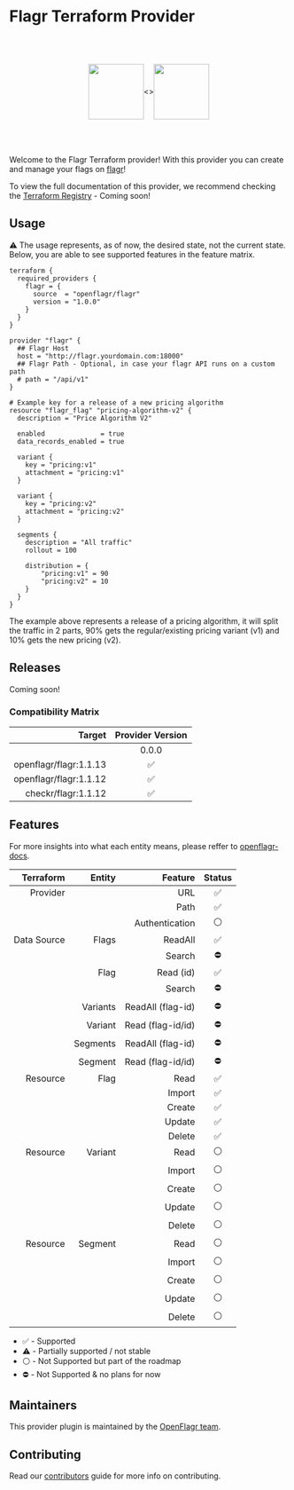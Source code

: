 Flagr Terraform Provider
==================
<p align="center" style="display: flex;justify-content: center; align-items: center; height: 200px;">
    <img src="https://avatars.githubusercontent.com/u/49816112?s=400&v=4" height="100px">        <>
    <img src="https://cdn.rawgit.com/hashicorp/terraform-website/master/content/source/assets/images/logo-hashicorp.svg" height="100px">
</p>

Welcome to the Flagr Terraform provider! With this provider you can create and manage your flags on [flagr](https://github.com/openflagr/flagr)!

To view the full documentation of this provider, we recommend checking the [Terraform Registry](https://registry.terraform.io/providers/marceloboeira/flagr/latest) - Coming soon!

Usage
-----

⚠️  The usage represents, as of now, the desired state, not the current state. Below, you are able to see supported features in the feature matrix.

```hcl
terraform {
  required_providers {
    flagr = {
      source  = "openflagr/flagr"
      version = "1.0.0"
    }
  }
}

provider "flagr" {
  ## Flagr Host
  host = "http://flagr.yourdomain.com:18000"
  ## Flagr Path - Optional, in case your flagr API runs on a custom path
  # path = "/api/v1"
}

# Example key for a release of a new pricing algorithm
resource "flagr_flag" "pricing-algorithm-v2" {
  description = "Price Algorithm V2"

  enabled              = true
  data_records_enabled = true

  variant {
    key = "pricing:v1"
    attachment = "pricing:v1"
  }

  variant {
    key = "pricing:v2"
    attachment = "pricing:v2"
  }

  segments {
    description = "All traffic"
    rollout = 100

    distribution = {
        "pricing:v1" = 90
        "pricing:v2" = 10
    }
  }
}
```

The example above represents a release of a pricing algorithm, it will split the traffic in 2 parts, 90% gets the regular/existing pricing variant (v1) and 10% gets the new pricing (v2).

Releases
---------

Coming soon!


### Compatibility Matrix

|   Target                | Provider Version   |
|------------------------:|:------------------:|
|                         |       0.0.0        |
|  openflagr/flagr:1.1.13 | :white_check_mark: |
|  openflagr/flagr:1.1.12 | :white_check_mark: |
|     checkr/flagr:1.1.12 | :white_check_mark: |


Features
---------

For more insights into what each entity means, please reffer to [openflagr-docs](https://openflagr.github.io/flagr/#/flagr_overview).

| Terraform     |        Entity | Feature           | Status   |
|--------------:|--------------:|------------------:|:--------:|
| Provider      |               | URL               |  ✅      |
|               |               | Path              |  ✅      |
|               |               | Authentication    |  ⚪️      |
| Data Source   | Flags         | ReadAll           |  ✅      |
|               |               | Search            |  ⛔️      |
|               | Flag          | Read (id)         |  ✅      |
|               |               | Search            |  ⛔️      |
|               | Variants      | ReadAll (flag-id) |  ⛔️      |
|               | Variant       | Read (flag-id/id) |  ⛔️      |
|               | Segments      | ReadAll (flag-id) |  ⛔️      |
|               | Segment       | Read (flag-id/id) |  ⛔️      |
| Resource      | Flag          | Read              |  ✅      |
|               |               | Import            |  ✅      |
|               |               | Create            |  ✅      |
|               |               | Update            |  ✅      |
|               |               | Delete            |  ✅      |
| Resource      | Variant       | Read              |  ⚪️      |
|               |               | Import            |  ⚪️      |
|               |               | Create            |  ⚪️      |
|               |               | Update            |  ⚪️      |
|               |               | Delete            |  ⚪️      |
| Resource      | Segment       | Read              |  ⚪️      |
|               |               | Import            |  ⚪️      |
|               |               | Create            |  ⚪️      |
|               |               | Update            |  ⚪️      |
|               |               | Delete            |  ⚪️      |

* ✅ - Supported
* ⚠️  - Partially supported / not stable
* ⚪️ - Not Supported but part of the roadmap
* ⛔️ - Not Supported & no plans for now

Maintainers
-----------

This provider plugin is maintained by the [OpenFlagr team](https://github.com/orgs/openflagr/people).

Contributing
------------

Read our [contributors](https://github.com/marceloboeira/terraform-provider-flagr/docs/CONTRIBUTING.md) guide for more info on contributing.
